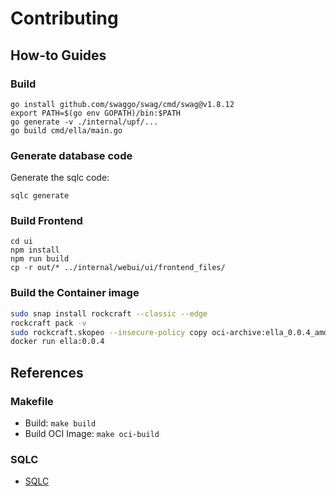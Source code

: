 # Contributing

## How-to Guides

### Build

```
go install github.com/swaggo/swag/cmd/swag@v1.8.12
export PATH=$(go env GOPATH)/bin:$PATH
go generate -v ./internal/upf/...
go build cmd/ella/main.go
```

### Generate database code


Generate the sqlc code:

```shell
sqlc generate
```

### Build Frontend

```
cd ui
npm install
npm run build
cp -r out/* ../internal/webui/ui/frontend_files/
```

### Build the Container image

```bash
sudo snap install rockcraft --classic --edge
rockcraft pack -v
sudo rockcraft.skopeo --insecure-policy copy oci-archive:ella_0.0.4_amd64.rock docker-daemon:ella:0.0.4
docker run ella:0.0.4
```

## References

### Makefile

- Build: `make build`
- Build OCI Image: `make oci-build`

### SQLC

- [SQLC](https://docs.sqlc.dev/en/latest/)
